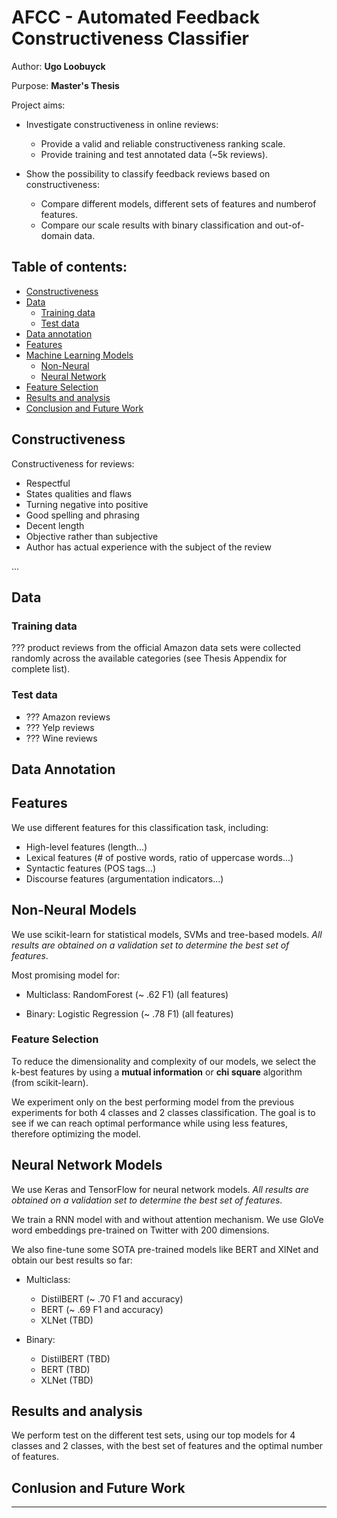 # AFCC - Automated Feedback Constructiveness Classifier

Author: **Ugo Loobuyck**

Purpose: **Master's Thesis**

Project aims:
- Investigate constructiveness in online reviews:
    - Provide a valid and reliable constructiveness ranking scale.
    - Provide training and test annotated data (~5k reviews).
    
- Show the possibility to classify feedback reviews based on constructiveness:
    - Compare different models, different sets of features and numberof features.
    - Compare our scale results with binary classification and out-of-domain data.
    

## Table of contents:
* [Constructiveness](#constructiveness)
* [Data](#data)
  * [Training data](#training-data)
  * [Test data](#test-data)
* [Data annotation](#data-annotation)
* [Features](#features)
* [Machine Learning Models](#machine-learning-models)
  * [Non-Neural](#non-neural)
  * [Neural Network](#neural-network)
* [Feature Selection](#feature-selection)
* [Results and analysis](#results-and-analysis)
* [Conclusion and Future Work](#conclusion-and-future-work)

## Constructiveness

Constructiveness for reviews:

- Respectful
- States qualities and flaws
- Turning negative into positive
- Good spelling and phrasing
- Decent length
- Objective rather than subjective
- Author has actual experience with the subject of the review

...

## Data

### Training data

??? product reviews from the official Amazon data sets were collected randomly across
the available categories (see Thesis Appendix for complete list).

### Test data

- ??? Amazon reviews
- ??? Yelp reviews
- ??? Wine reviews

## Data Annotation

## Features

We use different features for this classification task, including:

- High-level features (length...)
- Lexical features (# of postive words, ratio of uppercase words...)
- Syntactic features (POS tags...)
- Discourse features (argumentation indicators...)


## Non-Neural Models

We use scikit-learn for statistical models, SVMs and tree-based models. _All results are obtained on a validation set to determine the best set of features_.

Most promising model for:

- Multiclass:
    RandomForest (~ .62 F1) (all features)

- Binary:
    Logistic Regression (~ .78 F1) (all features)

### Feature Selection

To reduce the dimensionality and complexity of our models, we select the k-best features
by using a **mutual information** or **chi square** algorithm (from scikit-learn).

We experiment only on the best performing model from the previous experiments for both 4 classes and 2 classes classification. 
The goal is to see if we can reach optimal performance while using less features, therefore optimizing the model.

## Neural Network Models

We use Keras and TensorFlow for neural network models. _All results are obtained on a validation set to determine the best set of features_.

We train a RNN model with and without attention mechanism. We use GloVe word embeddings pre-trained on Twitter with 200 dimensions.

We also fine-tune some SOTA pre-trained models like BERT and XlNet and obtain our best results so far:

- Multiclass:
    * DistilBERT (~ .70 F1 and accuracy)
    * BERT (~ .69 F1 and accuracy)
    * XLNet (TBD)

- Binary:
    * DistilBERT (TBD)
    * BERT (TBD)
    * XLNet (TBD)
    

## Results and analysis

We perform test on the different test sets, using our top models for 4 classes and 2 classes, with the best
set of features and the optimal number of features.


## Conlusion and Future Work

----

